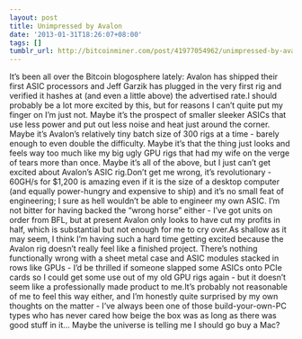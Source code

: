 ```yaml
---
layout: post
title: Unimpressed by Avalon
date: '2013-01-31T18:26:07+08:00'
tags: []
tumblr_url: http://bitcoinminer.com/post/41977054962/unimpressed-by-avalon
---
```

It’s been all over the Bitcoin blogosphere lately: Avalon has shipped their first ASIC processors and Jeff Garzik has plugged in the very first rig and verified it hashes at (and even a little above) the advertised rate.I should probably be a lot more excited by this, but for reasons I can’t quite put my finger on I’m just not. Maybe it’s the prospect of smaller sleeker ASICs that use less power and put out less noise and heat just around the corner. Maybe it’s Avalon’s relatively tiny batch size of 300 rigs at a time - barely enough to even double the difficulty. Maybe it’s that the thing just looks and feels way too much like my big ugly GPU rigs that had my wife on the verge of tears more than once. Maybe it’s all of the above, but I just can’t get excited about Avalon’s ASIC rig.Don’t get me wrong, it’s revolutionary - 60GH/s for $1,200 is amazing even if it is the size of a desktop computer (and equally power-hungry and expensive to ship) and it’s no small feat of engineering; I sure as hell wouldn’t be able to engineer my own ASIC. I’m not bitter for having backed the “wrong horse” either - I’ve got units on order from BFL, but at present Avalon only looks to have cut my profits in half, which is substantial but not enough for me to cry over.As shallow as it may seem, I think I’m having such a hard time getting excited because the Avalon rig doesn’t really feel like a finished project. There’s nothing functionally wrong with a sheet metal case and ASIC modules stacked in rows like GPUs - I’d be thrilled if someone slapped some ASICs onto PCIe cards so I could get some use out of my old GPU rigs again - but it doesn’t seem like a professionally made product to me.It’s probably not reasonable of me to feel this way either, and I’m honestly quite surprised by my own thoughts on the matter - I’ve always been one of those build-your-own-PC types who has never cared how beige the box was as long as there was good stuff in it… Maybe the universe is telling me I should go buy a Mac?
